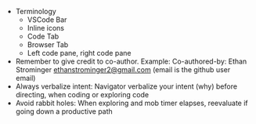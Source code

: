 - Terminology
    - VSCode Bar
    - Inline icons
    - Code Tab
    - Browser Tab
    - Left code pane, right code pane
- Remember to give credit to co-author.  Example: Co-authored-by: Ethan Strominger <ethanstrominger2@gmail.com> (email is the github user email)
- Always verbalize intent: Navigator verbalize your intent (why) before directing, when coding or exploring code
- Avoid rabbit holes: When exploring and mob timer elapses, reevaluate if going down a productive path